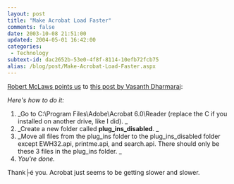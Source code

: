 ```yaml
---
layout: post
title: "Make Acrobat Load Faster"
comments: false
date: 2003-10-08 21:51:00
updated: 2004-05-01 16:42:00
categories:
 - Technology
subtext-id: dac2652b-53e0-4f8f-8114-10efb72fcb75
alias: /blog/post/Make-Acrobat-Load-Faster.aspx
---
```



[Robert McLaws points us](http://weblogs.asp.net/rmclaws/posts/31152.aspx) to [this post by Vasanth Dharmaraj](http://www.vasanthdharmaraj.com/PermaLink.aspx?guid=148c6d4a-902b-4803-8372-bf5c543f42e3):

_Here's how to do it:_

  1. _Go to C:\Program Files\Adobe\Acrobat 6.0\Reader (replace the C if you installed on another drive, like I did). _
  2. _Create a new folder called **plug_ins_disabled**. _
  3. _Move all files from the plug_ins folder to the plug_ins_disabled folder except EWH32.api, printme.api, and search.api. There should only be these 3 files in the plug_ins folder. _
  4. _You're done._

Thank├é you. Acrobat just seems to be getting slower and slower.
